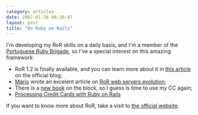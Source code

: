 ```yaml
---
category: articles
date: 2007-01-26 06:38:47
layout: post
title: "On Ruby on Rails"
---
```


<p>I'm developing my RoR skills on a daily basis, and I'm a member of the <a href="http://www.ruby-pt.org/">Portuguese Ruby Brigade</a>, so I've a special interest on this amazing framework:</p><ul><li>RoR 1.2 is finally available, and you can learn more about it in <a href="http://weblog.rubyonrails.org/2007/1/19/rails-1-2-rest-admiration-http-lovefest-and-utf-8-celebrations">this article</a> on the official blog;<li><a href="http://mywheel.net/">M&aacute;rio</a> wrote an excelent article on <a href="http://mywheel.net/blog/index.php/2007/01/26/hosting-ruby-on-rails-lighttpd-apache-mongrel-webrick-litespeed-and-ngnix/">RoR web servers evolution</a>;<li>There is a <a href="http://weblog.rubyonrails.org/2007/1/25/ajax-on-rails">new book</a> on the block, so I guess is time to use my CC again;<li><a href="http://www.omninerd.com/2007/01/23/articles/66">Processing Credit Cards with Ruby on Rails</a></ul><p>If you want to know more about RoR, take a visit to <a href="http://rubyonrails.org/">the official website</a>.</p>
